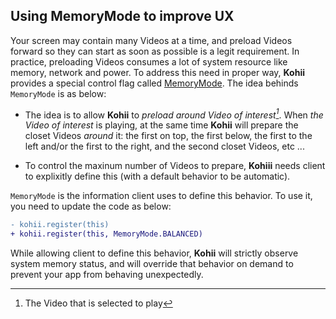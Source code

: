 ## Using MemoryMode to improve UX

Your screen may contain many Videos at a time, and preload Videos forward so they can start as soon as possible is a legit requirement. In practice, preloading Videos consumes a lot of system resource like memory, network and power. To address this need in proper way, **Kohii** provides a special control flag called [MemoryMode](../../api/kohii-core/kohii.v1.core/-memory-mode/). The idea behinds `MemoryMode` is as below:

- The idea is to allow **Kohii** to _preload around Video of interest[^1]_. When _the Video of interest_ is playing, at the same time **Kohii** will prepare the closet Videos _around_ it: the first on top, the first below, the first to the left and/or the first to the right, and the second closet Videos, etc ...

- To control the maxinum number of Videos to prepare, **Kohiii** needs client to explixitly define this (with a default behavior to be automatic).

`MemoryMode` is the information client uses to define this behavior. To use it, you need to update the code as below:

```diff
- kohii.register(this)
+ kohii.register(this, MemoryMode.BALANCED)
```

While allowing client to define this behavior, **Kohii** will strictly observe system memory status, and will override that behavior on demand to prevent your app from behaving unexpectedly.

[^1]: The Video that is selected to play
